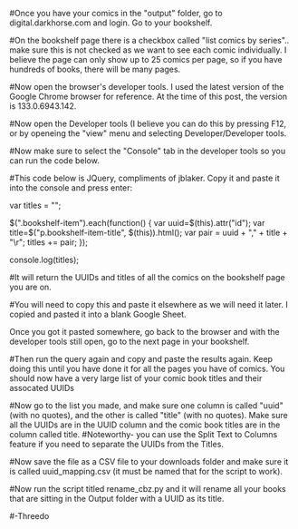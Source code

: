 #Once you have your comics in the "output" folder, go to digital.darkhorse.com and login. Go to your bookshelf. 

#On the bookshelf page there is a checkbox called "list comics by series".. make sure this is not checked as we want to see each comic individually. I believe the page can only show up to 25 comics per page, so if you have hundreds of books, there will be many pages.

#Now open the browser's developer tools. I used the latest version of the Google Chrome browser for reference. At the time of this post, the version is 133.0.6943.142.

#Now open the Developer tools (I believe you can do this by pressing F12, or by openeing the "view" menu and selecting Developer/Developer tools. 

#Now make sure to select the "Console" tab in the developer tools so you can run the code below. 

#This code below is JQuery, compliments of jblaker. Copy it and paste it into the console and press enter:

var titles = "";

$(".bookshelf-item").each(function() { 
  var uuid=$(this).attr("id");
  var title=$("p.bookshelf-item-title", $(this)).html();
  var pair = uuid + "," + title + "\r";
  titles += pair;
});

console.log(titles);

#It will return the UUIDs and titles of all the comics on the bookshelf page you are on. 

#You will need to copy this and paste it elsewhere as we will need it later. I copied and pasted it into a blank Google Sheet.

Once you got it pasted somewhere, go back to the browser and with the developer tools still open, go to the next page in your bookshelf. 

#Then run the query again and copy and paste the results again. Keep doing this until you have done it for all the pages you have of comics. You should now have a very large list of your comic book titles and their assocated UUIDs

#Now go to the list you made, and make sure one column is called "uuid" (with no quotes), and the other is called "title" (with no quotes). Make sure all the UUIDs are in the UUID column and the comic book titles are in the column called title.
#Noteworthy- you can use the Split Text to Columns feature if you need to separate the UUIDs from the Titles.

#Now save the file as a CSV file to your downloads folder and make sure it is called uuid_mapping.csv (it must be named that for the script to work).

#Now run the script titled rename_cbz.py and it will rename all your books that are sitting in the Output folder with a UUID as its title.

#-Threedo
